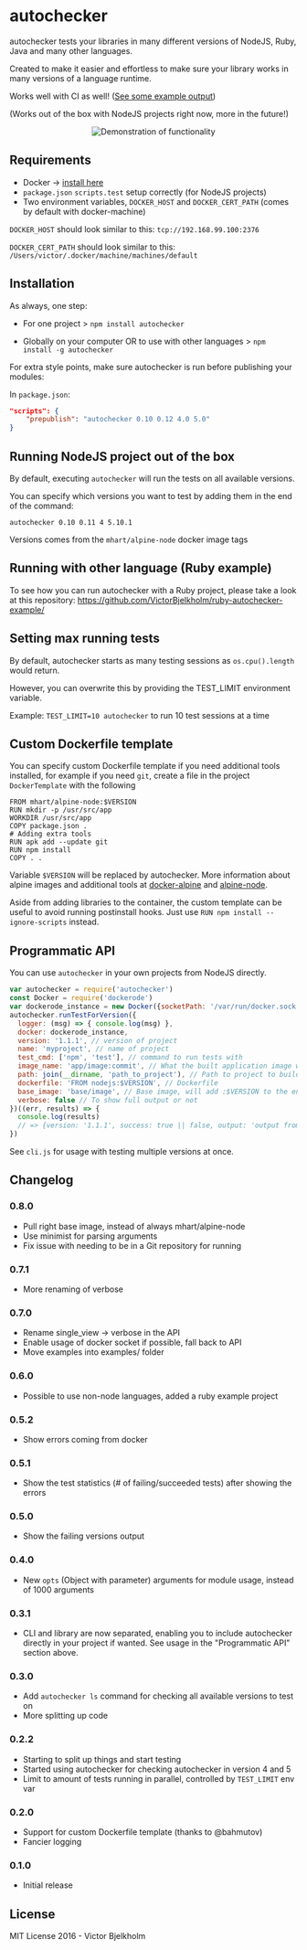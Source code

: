 # autochecker

autochecker tests your libraries in many different versions of NodeJS, Ruby, Java and many other languages.

Created to make it easier and effortless to make sure your library works in many versions of a language runtime.

Works well with CI as well! ([See some example output](https://github.com/VictorBjelkholm/ruby-autochecker-example/))

(Works out of the box with NodeJS projects right now, more in the future!)

<p align="center">
  <img src="./demo.gif" alt="Demonstration of functionality">
</p>

## Requirements

* Docker -> [install here](https://www.docker.com/products/docker-toolbox)
* `package.json` `scripts.test` setup correctly (for NodeJS projects)
* Two environment variables, `DOCKER_HOST` and `DOCKER_CERT_PATH` (comes by default with docker-machine)

`DOCKER_HOST` should look similar to this: `tcp://192.168.99.100:2376`

`DOCKER_CERT_PATH` should look similar to this: `/Users/victor/.docker/machine/machines/default`

## Installation

As always, one step:

* For one project > `npm install autochecker`

* Globally on your computer OR to use with other languages > `npm install -g autochecker`

For extra style points, make sure autochecker is run before publishing your modules:

In `package.json`:

```json
"scripts": {
	"prepublish": "autochecker 0.10 0.12 4.0 5.0"
}
```

## Running NodeJS project out of the box

By default, executing `autochecker` will run the tests on all available versions.

You can specify which versions you want to test by adding them in the end of the command:

`autochecker 0.10 0.11 4 5.10.1`

Versions comes from the `mhart/alpine-node` docker image tags

## Running with other language (Ruby example)

To see how you can run autochecker with a Ruby project, please take a look at this repository: https://github.com/VictorBjelkholm/ruby-autochecker-example/

## Setting max running tests

By default, autochecker starts as many testing sessions as `os.cpu().length` would return. 

However, you can overwrite this by providing the TEST_LIMIT environment variable.

Example: `TEST_LIMIT=10 autochecker` to run 10 test sessions at a time

## Custom Dockerfile template

You can specify custom Dockerfile template if you need additional tools installed, for
example if you need `git`, create a file in the project `DockerTemplate` with the following

```
FROM mhart/alpine-node:$VERSION
RUN mkdir -p /usr/src/app
WORKDIR /usr/src/app
COPY package.json .
# Adding extra tools
RUN apk add --update git
RUN npm install
COPY . .
```

Variable `$VERSION` will be replaced by autochecker. More information about alpine images
and additional tools at 
[docker-alpine](https://github.com/gliderlabs/docker-alpine/blob/master/docs/usage.md) and
[alpine-node](https://github.com/mhart/alpine-node).

Aside from adding libraries to the container, the custom template can be useful to avoid running postinstall
hooks. Just use `RUN npm install --ignore-scripts` instead.

## Programmatic API

You can use `autochecker` in your own projects from NodeJS directly.

```javascript
var autochecker = require('autochecker')
const Docker = require('dockerode')
var dockerode_instance = new Docker({socketPath: '/var/run/docker.sock'});
autochecker.runTestForVersion({
  logger: (msg) => { console.log(msg) },
  docker: dockerode_instance,
  version: '1.1.1', // version of project
  name: 'myproject', // name of project
  test_cmd: ['npm', 'test'], // command to run tests with
  image_name: 'app/image:commit', // What the built application image will be called
  path: join(__dirname, 'path_to_project'), // Path to project to build
  dockerfile: 'FROM nodejs:$VERSION', // Dockerfile
  base_image: 'base/image', // Base image, will add :$VERSION to the end
  verbose: false // To show full output or not
})((err, results) => {
  console.log(results)
  // => {version: '1.1.1', success: true || false, output: 'output from test_cmd'}
})
```

See `cli.js` for usage with testing multiple versions at once.

## Changelog

### 0.8.0

* Pull right base image, instead of always mhart/alpine-node
* Use minimist for parsing arguments
* Fix issue with needing to be in a Git repository for running

### 0.7.1

* More renaming of verbose

### 0.7.0

* Rename single_view -> verbose in the API
* Enable usage of docker socket if possible, fall back to API
* Move examples into examples/ folder

### 0.6.0

* Possible to use non-node languages, added a ruby example project

### 0.5.2

* Show errors coming from docker

### 0.5.1

* Show the test statistics (# of failing/succeeded tests) after showing the errors

### 0.5.0

* Show the failing versions output

### 0.4.0

* New `opts` (Object with parameter) arguments for module usage, instead of 1000 arguments

### 0.3.1

* CLI and library are now separated, enabling you to include autochecker directly in your project
if wanted. See usage in the "Programmatic API" section above.

### 0.3.0

* Add `autochecker ls` command for checking all available versions to test on
* More splitting up code

### 0.2.2

* Starting to split up things and start testing
* Started using autochecker for checking autochecker in version 4 and 5
* Limit to amount of tests running in parallel, controlled by `TEST_LIMIT` env var

### 0.2.0

* Support for custom Dockerfile template (thanks to @bahmutov)
* Fancier logging

### 0.1.0

* Initial release

## License

MIT License 2016 - Victor Bjelkholm
